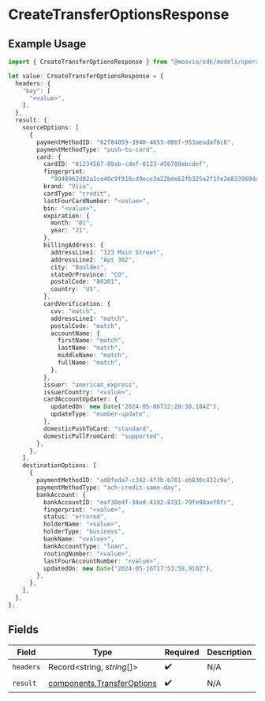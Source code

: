 # CreateTransferOptionsResponse

## Example Usage

```typescript
import { CreateTransferOptionsResponse } from "@moovio/sdk/models/operations";

let value: CreateTransferOptionsResponse = {
  headers: {
    "key": [
      "<value>",
    ],
  },
  result: {
    sourceOptions: [
      {
        paymentMethodID: "62f84059-3940-4653-886f-953aeadaf6c8",
        paymentMethodType: "push-to-card",
        card: {
          cardID: "01234567-89ab-cdef-0123-456789abcdef",
          fingerprint:
            "9948962d92a1ce40c9f918cd9ece3a22bde62fb325a2f1fe2e833969de672ba3",
          brand: "Visa",
          cardType: "credit",
          lastFourCardNumber: "<value>",
          bin: "<value>",
          expiration: {
            month: "01",
            year: "21",
          },
          billingAddress: {
            addressLine1: "123 Main Street",
            addressLine2: "Apt 302",
            city: "Boulder",
            stateOrProvince: "CO",
            postalCode: "80301",
            country: "US",
          },
          cardVerification: {
            cvv: "match",
            addressLine1: "match",
            postalCode: "match",
            accountName: {
              firstName: "match",
              lastName: "match",
              middleName: "match",
              fullName: "match",
            },
          },
          issuer: "american_express",
          issuerCountry: "<value>",
          cardAccountUpdater: {
            updatedOn: new Date("2024-05-06T12:20:38.184Z"),
            updateType: "number-update",
          },
          domesticPushToCard: "standard",
          domesticPullFromCard: "supported",
        },
      },
    ],
    destinationOptions: [
      {
        paymentMethodID: "ad0feda7-c342-4f3b-b701-eb830c432c9a",
        paymentMethodType: "ach-credit-same-day",
        bankAccount: {
          bankAccountID: "eaf30e4f-34ed-4192-8191-79fe98aef0fc",
          fingerprint: "<value>",
          status: "errored",
          holderName: "<value>",
          holderType: "business",
          bankName: "<value>",
          bankAccountType: "loan",
          routingNumber: "<value>",
          lastFourAccountNumber: "<value>",
          updatedOn: new Date("2024-05-16T17:53:58.910Z"),
        },
      },
    ],
  },
};
```

## Fields

| Field                                                                    | Type                                                                     | Required                                                                 | Description                                                              |
| ------------------------------------------------------------------------ | ------------------------------------------------------------------------ | ------------------------------------------------------------------------ | ------------------------------------------------------------------------ |
| `headers`                                                                | Record<string, *string*[]>                                               | :heavy_check_mark:                                                       | N/A                                                                      |
| `result`                                                                 | [components.TransferOptions](../../models/components/transferoptions.md) | :heavy_check_mark:                                                       | N/A                                                                      |